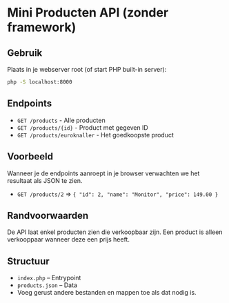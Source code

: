 # Mini Producten API (zonder framework)

## Gebruik
Plaats in je webserver root (of start PHP built-in server):

```bash
php -S localhost:8000
```

## Endpoints
- `GET /products` - Alle producten
- `GET /products/{id}` - Product met gegeven ID
- `GET /products/euroknaller` - Het goedkoopste product

## Voorbeeld
Wanneer je de endpoints aanroept in je browser verwachten we het resultaat als JSON te zien.
- `GET /products/2` ⇒ `{ "id": 2, "name": "Monitor", "price": 149.00 }`

## Randvoorwaarden
De API laat enkel producten zien die verkoopbaar zijn. Een product is alleen verkooppaar wanneer deze een prijs heeft.

## Structuur
- `index.php` – Entrypoint
- `products.json` – Data
- Voeg gerust andere bestanden en mappen toe als dat nodig is.

